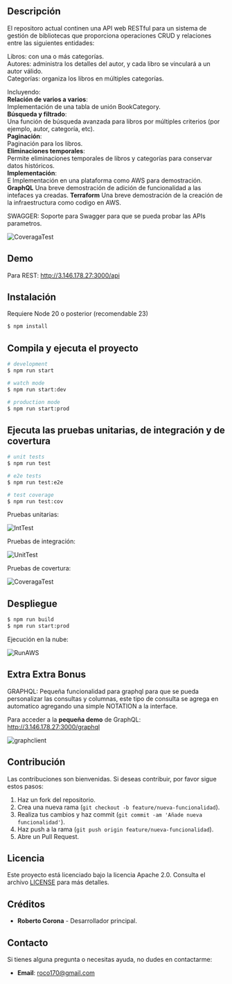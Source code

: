 

## Descripción

El repositoro actual continen una API web RESTful para un sistema de gestión de bibliotecas que proporciona operaciones CRUD y relaciones entre las siguientes entidades:

Libros: con una o más categorías.\
Autores: administra los detalles del autor, y cada libro se vinculará a un autor válido.\
Categorías: organiza los libros en múltiples categorías.

Incluyendo:\
**Relación de varios a varios**:\
Implementación de una tabla de unión BookCategory.\
**Búsqueda y filtrado**:\
Una función de búsqueda avanzada para libros por múltiples criterios (por ejemplo, autor, categoría, etc).\
**Paginación**:\
Paginación para los libros.\
**Eliminaciones temporales**:\
Permite eliminaciones temporales de libros y categorías para conservar datos históricos.\
**Implementación**:\
E Implementación en una plataforma como AWS para demostración.
**GraphQL**
Una breve demostración de adición de funcionalidad a las intefaces ya creadas.
**Terraform**
Una breve demostración de la creación de la infraestructura como codigo en AWS.


SWAGGER:
Soporte para Swagger para que se pueda probar las APIs parametros.

![CoveragaTest]( images/api_rest.jpg  "Coverage")



## Demo

Para REST:
http://3.146.178.27:3000/api


## Instalación

Requiere Node 20 o posterior (recomendable 23)

```bash
$ npm install
```

## Compila y ejecuta el proyecto

```bash
# development
$ npm run start

# watch mode
$ npm run start:dev

# production mode
$ npm run start:prod
```

## Ejecuta las pruebas unitarias, de integración y de covertura

```bash
# unit tests
$ npm run test

# e2e tests
$ npm run test:e2e

# test coverage
$ npm run test:cov
```

Pruebas unitarias:

![IntTest]( images/unit_test.jpg "Integration")


Pruebas de integración:

![UnitTest]( images/integration_test.jpg "Unit")

Pruebas de covertura:

![CoveragaTest]( images/cover_node.jpg "Coverage")


## Despliegue

```bash
$ npm run build
$ npm run start:prod
```

Ejecución en la nube:

![RunAWS]( images/deploy_aws.jpg "Run")


## Extra Extra Bonus

GRAPHQL:
Pequeña funcionalidad para graphql para que se pueda personalizar las consultas y columnas, este tipo de consulta se agrega en automatico agregando una simple NOTATION a la interface.

Para acceder a la **pequeña demo** de GraphQL:
http://3.146.178.27:3000/graphql

![graphclient]( images/client_graphql.jpg "GraphQL")


## Contribución

Las contribuciones son bienvenidas. Si deseas contribuir, por favor sigue estos pasos:

1. Haz un fork del repositorio.
2. Crea una nueva rama (`git checkout -b feature/nueva-funcionalidad`).
3. Realiza tus cambios y haz commit (`git commit -am 'Añade nueva funcionalidad'`).
4. Haz push a la rama (`git push origin feature/nueva-funcionalidad`).
5. Abre un Pull Request.

## Licencia

Este proyecto está licenciado bajo la licencia Apache 2.0. Consulta el archivo [LICENSE](LICENSE) para más detalles.

## Créditos

- **Roberto Corona** - Desarrollador principal.

## Contacto 

Si tienes alguna pregunta o necesitas ayuda, no dudes en contactarme:

- **Email**: roco170@gmail.com
